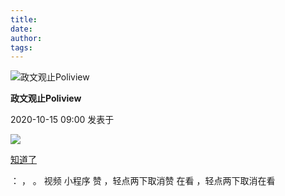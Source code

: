 ```yaml
---
title: 
date: 
author: 
tags: 
---
```



![政文观止Poliview](/images/236/1.png)

**政文观止Poliview**

2020-10-15 09:00 发表于

![](/images/236/2.png)

[知道了](javascript:;)

： ， 。 视频 小程序 赞 ，轻点两下取消赞 在看 ，轻点两下取消在看

